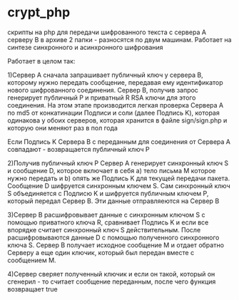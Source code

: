 # crypt_php
скрипты на php для передачи шифрованного текста с сервера А серверу В в архиве 2 папки - разносятся по двум машинам. Работает на синтезе синхронного и асинхронного шифрования

Работает в целом так:

1)Сервер A сначала запрашивает публичный ключ у сервера B, которому нужно передать сообщение, передавая ему идентификатор нового шифрованного соединения.
Сервер В, получив запрос генерирует публичный P и приватный R RSA ключи для этого соединения. 
На этом этапе производится легкая проверка Сервера A по md5 от конкатинации Подписи и соли (далее Подпись K), которая одинакова у обоих серверов, которая хранится в файле sign/sign.php и которую они меняют раз в пол года

Если Подпись K Сервера В с переданным для соединения от Сервера А совпадают - возвращается публичный ключ P

2)Получив публичный ключ P Сервер А генерирует синхронный ключ S и сообщение D, которое включает в себя a) тело письма M которое нужно передать и b) опять же  Подпись K для текущей передачи пакета. 
Сообщение D шифруется синхронным ключем S. 
Сам синхронный ключ S объединяется с Подписю K и шифруется публичным ключем P, который передал Сервер В.
Эти данные отправляеются на Сервер В

3)Сервер В расшифровывает данные с синхронным ключом S с помощью приватного ключа R, сравнивает  Подпись K и если все впорядке считает синхронный ключ S действительным.
После расшифровываются данные D с помощью полученного синхронного ключа S.
Сервер В получает исходное сообщение M и отдает обратно Серверу а еще один ключик, который был передан вместе с сообщением M.

4)Сервер сверяет полученный ключик и если он такой, который он сгенерил - то считает сообщение переданным, после чего функция возвращает true
